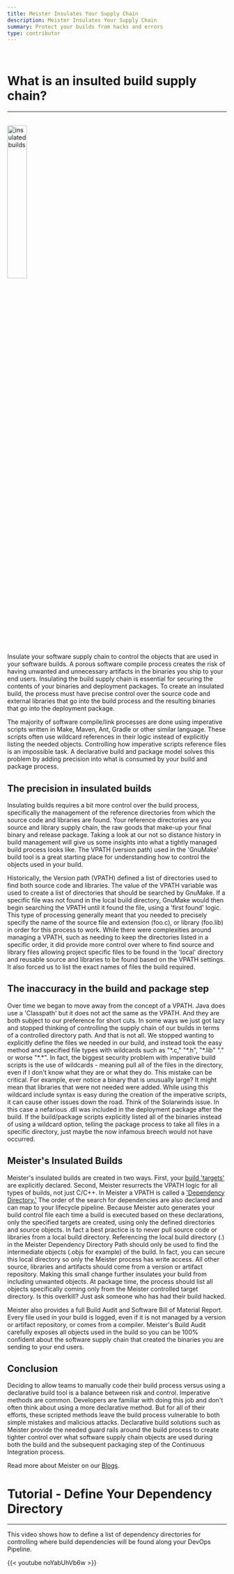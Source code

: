 ```yaml
---
title: Meister Insulates Your Supply Chain
description: Meister Insulates Your Supply Chain
summary: Protect your builds from hacks and errors
type: contributor
---
```


<div class="row">

  <div class="col">
  </div>
  <div class="col-7">
  <div style="margin-bottom:40px">
    <br>
    <h1 class="text-left">What is an insulted build supply chain?</h1>
    <hr>
    <br>
    <img src="/images/dogwithtowelonhead.jpg" alt="insulated builds" width="30%" height="30%" />
  </div>

Insulate your software supply chain to control the objects that are used in your software builds. A porous software compile process creates the risk of having unwanted and unnecessary artifacts in the binaries you ship to your end users. Insulating the build supply chain is essential for securing the contents of your binaries and deployment packages. To create an insulated build, the process must have precise control over the source code and external libraries that go into the build process and the resulting binaries that go into the deployment package.

The majority of software compile/link processes are done using imperative scripts written in Make, Maven, Ant, Gradle or other similar language. These scripts often use wildcard references in their logic instead of explicitly listing the needed objects. Controlling how imperative scripts reference files is an impossible task. A declarative build and package model solves this problem by adding precision into what is consumed by your build and package process.  

## The precision in insulated builds

Insulating builds requires a bit more control over the build process, specifically the management of the reference directories from which the source code and libraries are found. Your reference directories are you source and library supply chain, the raw goods that make-up your final binary and release package. Taking a look at our not so distance history in build management will give us some insights into what a tightly managed build process looks like. The VPATH (version path) used in the 'GnuMake' build tool is a great starting place for understanding how to control the objects used in your build.

Historically, the Version path (VPATH) defined a list of directories used to find both source code and libraries. The value of the  VPATH variable was used to create a list of directories that should be searched by GnuMake. If a specific file was not found in the local build directory, GnuMake would then begin searching the VPATH until it found the file, using a 'first found' logic. This type of processing generally meant that you needed to precisely specify the name of the source file and extension (foo.c), or library (foo.lib) in order for this process to work. While there were complexities around managing a VPATH, such as needing to keep the directories listed in a specific order, it did provide more control over where to find source and library files allowing project specific files to be found in the 'local' directory and reusable source and libraries to be found based on the VPATH settings. It also forced us to list the exact names of files the build required.

## The inaccuracy in the build and package step

Over time we began to move away from the concept of a VPATH. Java does use a 'Classpath' but it does not act the same as the VPATH. And they are both subject to our preference for short cuts. In some ways we just got lazy and stopped thinking of controlling the supply chain of our builds in terms of a controlled directory path. And that is not all. We stopped wanting to explicitly define the files we needed in our build, and instead took the easy method and specified file types with wildcards such as "\*.c," "\*.h", "\*.lib" "." or worse "\*.\*".  In fact, the biggest security problem with imperative build scripts is the use of wildcards - meaning pull all of the files in the directory, even if I don't know what they are or what they do. This mistake can be critical. For example, ever notice a binary that is unusually large? It might mean that libraries that were not needed were added. While using this wildcard include syntax is easy during the creation of the imperative scripts, it can cause other issues down the road. Think of the Solarwinds issue. In this case a nefarious .dll was included in the deployment package after the build. If the build/package scripts explicitly listed all of the binaries instead of using a wildcard option, telling the package process to take all files in a specific directory, just maybe the now infamous breech would not have occurred.

## Meister's Insulated Builds

Meister's insulated builds are created in two ways. First, your [build 'targets'](https://www.openmakesoftware.com/help/#!addingtargetstoyourproject.htm) are explicitly declared. Second, Meister resurrects the VPATH logic for all types of builds, not just C/C++. In Meister a VPATH is called a ['Dependency Directory.'](https://www.openmakesoftware.com/help/#!addingdirectoriestoyourdependencydirectorylist.htm) The order of the search for dependencies are also declared and can map to your lifecycle pipeline. Because Meister auto generates your build control file each time a build is executed based on these declarations, only the specified targets are created, using only the defined directories and source objects. In fact a best practice is to never pull source code or libraries from a local build directory. Referencing the local build directory (.) in the Meister Dependency Directory Path should only be used to find the intermediate objects (.objs for example) of the build. In fact, you can secure this local directory so only the Meister process has write access. All other source, libraries and artifacts should come from a version or artifact repository. Making this small change further insulates your build from including unwanted objects. At package time, the process should list all objects specifically coming only from the Meister controlled target directory. Is this overkill? Just ask someone who has had their build hacked.

Meister also provides a full Build Audit and Software Bill of Material Report. Every file used in your build is logged, even if it is not managed by a version or artifact repository, or comes from a compiler. Meister's Build Audit carefully exposes all objects used in the build so you can be 100% confident about the software supply chain that created the binaries you are sending to your end users.

## Conclusion

Deciding to allow teams to manually code their build process versus using a declarative build tool is a balance between risk and control. Imperative methods are common. Developers are familiar with doing this job and don't often think about using a more declarative method. But for all of their efforts, these scripted methods leave the build process vulnerable to both simple mistakes and malicious attacks. Declarative build solutions such as Meister provide the needed guard rails around the build process to create tighter control over what software supply chain objects are used during both the build and the subsequent packaging step of the Continuous Integration process.

Read more about Meister on our [Blogs](/blog/meister-tips/).

<h1 class="text-left">Tutorial - Define Your Dependency Directory</h1>
<hr>

This video shows how to define a list of dependency directories for controlling where build dependencies will be found along your DevOps Pipeline.

{{< youtube noYabUhVb6w >}}

  </div>
  <div class="col">
  </div>
</div>  
